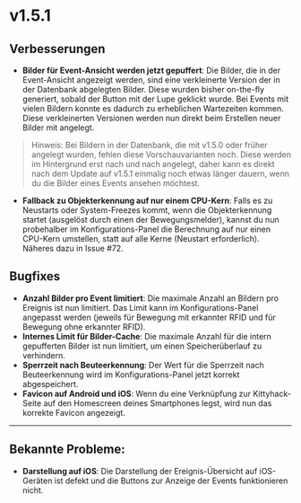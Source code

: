 # v1.5.1

## Verbesserungen
- **Bilder für Event-Ansicht werden jetzt gepuffert**: Die Bilder, die in der Event-Ansicht angezeigt werden, sind eine verkleinerte Version der in der Datenbank abgelegten Bilder. Diese wurden bisher on-the-fly generiert, sobald der Button mit der Lupe geklickt wurde. Bei Events mit vielen Bildern konnte es dadurch zu erheblichen Wartezeiten kommen. Diese verkleinerten Versionen werden nun direkt beim Erstellen neuer Bilder mit angelegt.
> Hinweis: Bei Bildern in der Datenbank, die mit v1.5.0 oder früher angelegt wurden, fehlen diese Vorschauvarianten noch. 
> Diese werden im Hintergrund erst nach und nach angelegt, daher kann es direkt nach dem Update auf v1.5.1 einmalig noch etwas länger dauern, wenn du die Bilder eines Events ansehen möchtest.
- **Fallback zu Objekterkennung auf nur einem CPU-Kern**: Falls es zu Neustarts oder System-Freezes kommt, wenn die Objekterkennung startet (ausgelöst durch einen der Bewegungsmelder), kannst du nun probehalber im Konfigurations-Panel die Berechnung auf nur einen CPU-Kern umstellen, statt auf alle Kerne (Neustart erforderlich). Näheres dazu in Issue #72.

## Bugfixes
- **Anzahl Bilder pro Event limitiert**: Die maximale Anzahl an Bildern pro Ereignis ist nun limitiert. Das Limit kann im Konfigurations-Panel angepasst werden (jeweils für Bewegung mit erkannter RFID und für Bewegung ohne erkannter RFID).
- **Internes Limit für Bilder-Cache**: Die maximale Anzahl für die intern gepufferten Bilder ist nun limitiert, um einen Speicherüberlauf zu verhindern.
- **Sperrzeit nach Beuteerkennung**: Der Wert für die Sperrzeit nach Beuteerkennung wird im Konfigurations-Panel jetzt korrekt abgespeichert.
- **Favicon auf Android und iOS**: Wenn du eine Verknüpfung zur Kittyhack-Seite auf den Homescreen deines Smartphones legst, wird nun das korrekte Favicon angezeigt.

---------

## Bekannte Probleme:
- **Darstellung auf iOS**: Die Darstellung der Ereignis-Übersicht auf iOS-Geräten ist defekt und die Buttons zur Anzeige der Events funktionieren nicht.